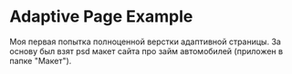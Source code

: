 # Adaptive Page Example

Моя первая попытка полноценной верстки адаптивной страницы. За основу был взят psd макет сайта про займ автомобилей (приложен в папке "Макет").
